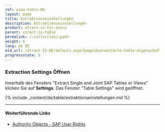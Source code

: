 ```yaml
---
ref: xiaa-table-06
layout: page
title: Extraktionseinstellungen
description: Extraktionseinstellungen
product: xtract-is-for-azure
parent: xtract-is-table
permalink: /:collection/:path
weight: 6
lang: de_DE
old_url: /Xtract-IS-DE/default.aspx?pageid=erweiterte-table-eigenschaften
progressstate: 5
---
```

### Extraction Settings Öffnen
Innerhalb des Fensters "Extract Single and Joint SAP Tables or Views" klicken Sie auf **Settings**. Das Fenster "Table Settings" wird geöffnet. 

{% include _content/de/table/extraktionseinstellungen.md  %}

***********
#### Weiterführende Links
- [Authority Objects - SAP User Rights](https://kb.theobald-software.com/sap/authority-objects-sap-user-rights)


